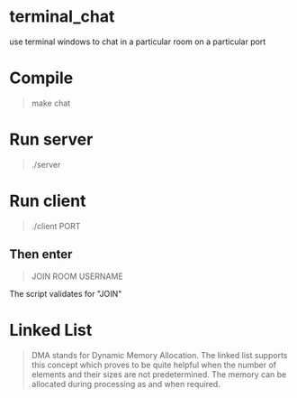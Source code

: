 # terminal_chat
use terminal windows to chat in a particular room on a particular port

# Compile
>make chat

# Run server
>./server 

# Run client
>./client PORT

## Then enter 
> JOIN ROOM USERNAME

The script validates for "JOIN"


# Linked List 
>DMA stands for Dynamic Memory Allocation. 
>The linked list supports this concept which proves to be quite helpful when the number of elements and their sizes are not predetermined. The memory can be allocated during processing as and when required.
